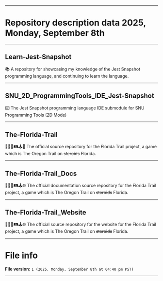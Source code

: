
***

# Repository description data 2025, Monday, September 8th

---

## Learn-Jest-Snapshot

📚️ A repository for showcasing my knowledge of the Jest Snapshot programming language, and continuing to learn the language. 

---

## SNU_2D_ProgrammingTools_IDE_Jest-Snapshot

⌨️ The Jest Snapshot programming language IDE submodule for SNU Programming Tools (2D Mode)

---

## The-Florida-Trail

🏴󠁵󠁳󠁦󠁬󠁿🇺🇸️🛤️🕹️💾️ The official source repository for the Florida Trail project, a game which is The Oregon Trail on ~~steroids~~ Florida.
 
---

## The-Florida-Trail_Docs

🏴󠁵󠁳󠁦󠁬󠁿🇺🇸️🛤️🕹️🌐️ The official documentation source repository for the Florida Trail project, a game which is The Oregon Trail on ~~steroids~~ Florida.
 
---

## The-Florida-Trail_Website

🏴󠁵󠁳󠁦󠁬󠁿🇺🇸️🛤️🕹️🌐️ The official source repository for the website for the Florida Trail project, a game which is The Oregon Trail on ~~steroids~~ Florida.

***

# File info

**File version:** `1 (2025, Monday, September 8th at 04:40 pm PST)`

***

